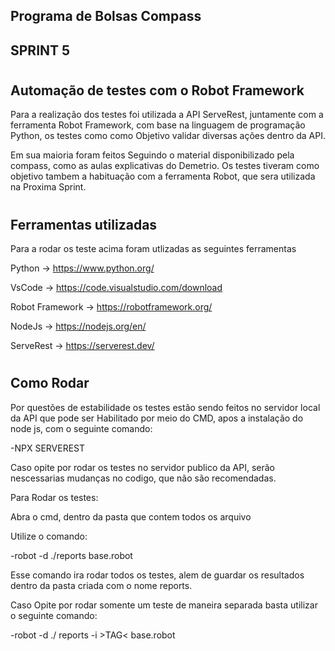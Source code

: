 ## Programa de Bolsas Compass 
## SPRINT 5 
#
## Automação de testes com o Robot Framework

Para a realização dos testes foi utilizada a API ServeRest, juntamente com a ferramenta Robot Framework, com base na linguagem de programação Python, os testes como como Objetivo validar diversas ações dentro da API.

Em sua maioria foram feitos Seguindo o material disponibilizado pela compass, como as aulas explicativas do Demetrio. Os testes tiveram como objetivo tambem a habituação com a ferramenta Robot, que sera utilizada na Proxima Sprint.
#
## Ferramentas utilizadas

Para a rodar os teste acima foram utlizadas as seguintes ferramentas

Python -> https://www.python.org/

VsCode -> https://code.visualstudio.com/download

Robot Framework -> https://robotframework.org/

NodeJs -> https://nodejs.org/en/

ServeRest -> https://serverest.dev/
#
## Como Rodar

Por questões de estabilidade os testes estão sendo feitos no servidor local da API que pode ser Habilitado por meio do CMD, apos a instalação do node js, com o seguinte comando: 

-NPX SERVEREST

Caso opite por rodar os testes no servidor publico da API, serão nescessarias mudanças no codigo, que não são recomendadas.

Para Rodar os testes:

Abra o cmd, dentro da pasta que contem todos os arquivo

Utilize o comando:

-robot -d ./reports base.robot

Esse comando ira rodar todos os testes, alem de guardar os resultados dentro da pasta criada com o nome reports.

Caso Opite por rodar somente um teste de maneira separada basta utilizar o seguinte comando: 

-robot -d ./ reports -i >TAG< base.robot
#





